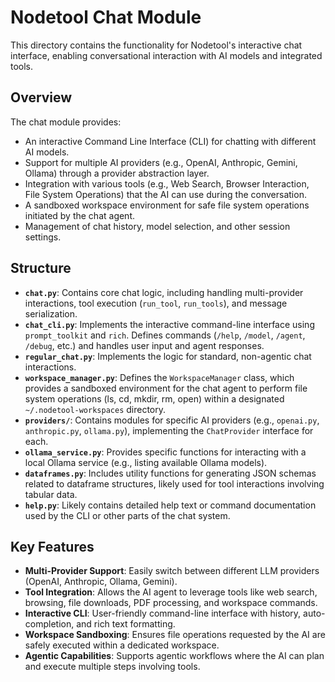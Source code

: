# Nodetool Chat Module

This directory contains the functionality for Nodetool's interactive chat interface, enabling conversational interaction
with AI models and integrated tools.

## Overview

The chat module provides:

- An interactive Command Line Interface (CLI) for chatting with different AI models.
- Support for multiple AI providers (e.g., OpenAI, Anthropic, Gemini, Ollama) through a provider abstraction layer.
- Integration with various tools (e.g., Web Search, Browser Interaction, File System Operations) that the AI can use
  during the conversation.
- A sandboxed workspace environment for safe file system operations initiated by the chat agent.
- Management of chat history, model selection, and other session settings.

## Structure

- **`chat.py`**: Contains core chat logic, including handling multi-provider interactions, tool execution (`run_tool`,
  `run_tools`), and message serialization.
- **`chat_cli.py`**: Implements the interactive command-line interface using `prompt_toolkit` and `rich`. Defines
  commands (`/help`, `/model`, `/agent`, `/debug`, etc.) and handles user input and agent responses.
- **`regular_chat.py`**: Implements the logic for standard, non-agentic chat interactions.
- **`workspace_manager.py`**: Defines the `WorkspaceManager` class, which provides a sandboxed environment for the chat
  agent to perform file system operations (ls, cd, mkdir, rm, open) within a designated `~/.nodetool-workspaces`
  directory.
- **`providers/`**: Contains modules for specific AI providers (e.g., `openai.py`, `anthropic.py`, `ollama.py`),
  implementing the `ChatProvider` interface for each.
- **`ollama_service.py`**: Provides specific functions for interacting with a local Ollama service (e.g., listing
  available Ollama models).
- **`dataframes.py`**: Includes utility functions for generating JSON schemas related to dataframe structures, likely
  used for tool interactions involving tabular data.
- **`help.py`**: Likely contains detailed help text or command documentation used by the CLI or other parts of the chat
  system.

## Key Features

- **Multi-Provider Support**: Easily switch between different LLM providers (OpenAI, Anthropic, Ollama, Gemini).
- **Tool Integration**: Allows the AI agent to leverage tools like web search, browsing, file downloads, PDF processing,
  and workspace commands.
- **Interactive CLI**: User-friendly command-line interface with history, auto-completion, and rich text formatting.
- **Workspace Sandboxing**: Ensures file operations requested by the AI are safely executed within a dedicated
  workspace.
- **Agentic Capabilities**: Supports agentic workflows where the AI can plan and execute multiple steps involving tools.
